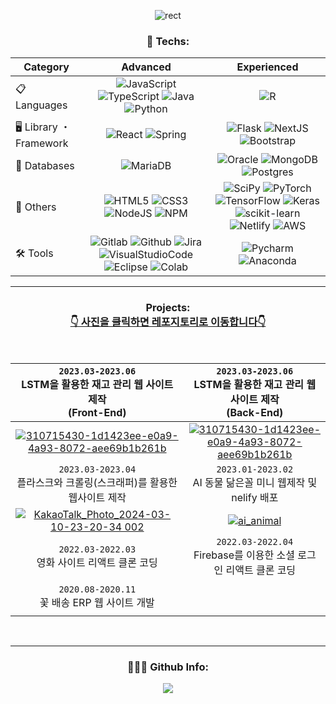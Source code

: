 <div align="center" style="text-align:center">
  
![rect](https://capsule-render.vercel.app/api?type=rect&color=gradient&text=%20%20Ji_Yu%20%20&fontAlign=30&fontSize=30&textBg=true&desc=Introduce%20Ji_Yu's%20Portfolio%&descAlign=60&descAlignY=50)

<h3 align="center">🤖 Techs: </h3>
<p align="center">

| Category              | Advanced                                                                                                                   | Experienced                                                                                                  |
|-------------------| :-----------------------------------------------------------------------------------------------------------------------------: | :--------------------------------------------------------------------------------------------------------------: |
| 📋  Languages      | ![JavaScript](https://img.shields.io/badge/Javascript-%23323330.svg?style=flat-square&logo=javascript&logoColor=%23F7DF1E) ![TypeScript](https://img.shields.io/badge/TypeScript-007ACC?style=flat-square&logo=typescript&logoColor=white) ![Java](https://img.shields.io/badge/Java-%23ED8B00.svg?style=flat-square&logo=openjdk&logoColor=white) ![Python](https://img.shields.io/badge/Python-3670A0?style=flat-square&logo=python&logoColor=ffdd54) | ![R](https://img.shields.io/badge/R-%23276DC3.svg?style=flat-square&logo=r&logoColor=white) |
| 🖥️  Library ・ Framework | ![React](https://img.shields.io/badge/React-20232A?style=flat-square&logo=react&logoColor=61DAFB) ![Spring](https://img.shields.io/badge/Spring-%236DB33F.svg?style=flat-square&logo=spring&logoColor=white) | ![Flask](https://img.shields.io/badge/Flask-%23000.svg?style=flat-square&logo=flask&logoColor=white) ![NextJS](https://img.shields.io/badge/Next.js-000?logo=nextdotjs&logoColor=fff&style=flat_square) ![Bootstrap](https://img.shields.io/badge/Bootstrap-%23563D7C.svg?style=flat-square&logo=bootstrap&logoColor=white) |
| 💾 Databases   | ![MariaDB](https://img.shields.io/badge/MariaDB-003545?style=flat-square&logo=mariadb&logoColor=white) | ![Oracle](https://img.shields.io/badge/Oracle-F80000?style=flat-square&logo=oracle&logoColor=white) ![MongoDB](https://img.shields.io/badge/MongoDB-%234ea94b.svg?style=flat-square&logo=mongodb&logoColor=white) ![Postgres](https://img.shields.io/badge/Postgres-%23316192.svg?style=flat-square&logo=postgresql&logoColor=white) |
| 🦄 Others | ![HTML5](https://img.shields.io/badge/HTML5-%23E34F26.svg?style=flat-square&logo=html5&logoColor=white) ![CSS3](https://img.shields.io/badge/CSS3-1572B6?style=flat-square&logo=css3&logoColor=white) ![NodeJS](https://img.shields.io/badge/Node.js-43853D?style=flat_square&logo=node.js&logoColor=white) ![NPM](https://img.shields.io/badge/npm-CB3837?style=flat_square&logo=npm&logoColor=white)| ![SciPy](https://img.shields.io/badge/SciPy-%230C55A5.svg?style=flat-square&logo=scipy&logoColor=%white) ![PyTorch](https://img.shields.io/badge/PyTorch-%23EE4C2C.svg?style=flat-square&logo=PyTorch&logoColor=white) ![TensorFlow](https://img.shields.io/badge/TensorFlow-%23FF6F00.svg?style=flat-square&logo=TensorFlow&logoColor=white) ![Keras](https://img.shields.io/badge/Keras-%23D00000.svg?style=flat-square&logo=Keras&logoColor=white) ![scikit-learn](https://img.shields.io/badge/Scikit--learn-%23F7931E.svg?style=flat-square&logo=scikit-learn&logoColor=white) ![Netlify](https://img.shields.io/badge/Netlify-00C7B7?style=flat-square&logo=netlify&logoColor=white) ![AWS](https://img.shields.io/badge/AWS-%23FF9900.svg?style=flat-square&logo=amazon-aws&logoColor=white)|
| 🛠 Tools | ![Gitlab](https://img.shields.io/badge/GitLab-330F63?style=flat-square&logo=gitlab&logoColor=white) ![Github](https://img.shields.io/badge/GitHub-100000?style=flat-square&logo=github&logoColor=white) ![Jira](https://img.shields.io/badge/Jira-0052CC?style=flat_square&logo=Jira&logoColor=white) ![VisualStudioCode](https://img.shields.io/badge/Visual_Studio_Code-0078D4?style=flat_square&logo=visual%20studio%20code&logoColor=white) ![Eclipse](https://img.shields.io/badge/Eclipse-2C2255?style=flat-square&logo=eclipse&logoColor=white) ![Colab](https://img.shields.io/badge/Colab-F9AB00?style=flat_square&logo=googlecolab&color=525252) | ![Pycharm](https://img.shields.io/badge/PyCharm-000000.svg?&style=flat_square&logo=PyCharm&logoColor=white) ![Anaconda](https://img.shields.io/badge/Anaconda-%2344A833.svg?style=flat-square&logo=anaconda&logoColor=white)
                                                                                                      
</p>

<hr>

<h3 align="center">
  Projects:
  <br/>
  <u>👇 사진을 클릭하면 레포지토리로 이동합니다👇 </u>
</h3>

<br/>

| `2023.03-2023.06` <br/> LSTM을 활용한 재고 관리 웹 사이트 제작 <br/> (Front-End) | `2023.03-2023.06` <br/> LSTM을 활용한 재고 관리 웹 사이트 제작  <br/> (Back-End)|
|:------------------:|:------------------:|
| [![310715430-1d1423ee-e0a9-4a93-8072-aee69b1b261b](https://github.com/bbak0105/bbak0105/assets/66405572/6989afe3-51f4-49ad-a994-5b7ed5f68652)](https://github.com/bbak0105/AI_Project_Back) | [![310715430-1d1423ee-e0a9-4a93-8072-aee69b1b261b](https://github.com/bbak0105/bbak0105/assets/66405572/6989afe3-51f4-49ad-a994-5b7ed5f68652)](https://github.com/bbak0105/AI_Project_Front) |
| `2023.03-2023.04` <br/> 플라스크와 크롤링(스크래퍼)를 활용한 웹사이트 제작 | `2023.01-2023.02` <br/> AI 동물 닮은꼴 미니 웹제작 및 nelify 배포 |
| [![KakaoTalk_Photo_2024-03-10-23-20-34 002](https://github.com/bbak0105/bbak0105/assets/66405572/c0776f94-7a5c-4d93-9f3f-863c63b9cc29)](https://github.com/bbak0105/Flask_Scrapping_Web) | [![ai_animal](https://github.com/bbak0105/bbak0105/assets/66405572/da7dc2a2-9d29-4c9a-8cb2-05f92e9b7112)](https://github.com/bbak0105/AI_Animal_Web) |
| `2022.03-2022.03` <br/> 영화 사이트 리액트 클론 코딩  | `2022.03-2022.04` <br/> Firebase를 이용한 소셜 로그인 리액트 클론 코딩 |
|   |   |
| `2020.08-2020.11` <br/> 꽃 배송 ERP 웹 사이트 개발 |  |
|   |   |


<br>
<hr>

  <h3 align="center">👨🏻‍💻 Github Info:</h3>
  <img src="https://github-readme-stats.vercel.app/api/top-langs/?username=bbak0105&layout=compact"/>


</div>
